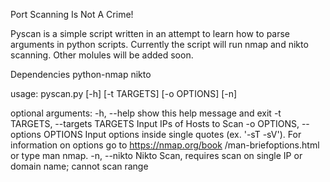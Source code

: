 Port Scanning Is Not A Crime!


Pyscan is a simple script written in an attempt to learn how to parse arguments in python scripts.  Currently the script will run nmap and nikto scanning.  Other molules will be added soon.


Dependencies
python-nmap
nikto


usage: pyscan.py [-h] [-t TARGETS] [-o OPTIONS] [-n]

optional arguments:
  -h, --help            show this help message and exit
  -t TARGETS, --targets TARGETS
                        Input IPs of Hosts to Scan
  -o OPTIONS, --options OPTIONS
                        Input options inside single quotes (ex. '-sT -sV').
                        For information on options go to https://nmap.org/book
                        /man-briefoptions.html or type man nmap.
  -n, --nikto           Nikto Scan, requires scan on single IP or domain name;
                        cannot scan range
